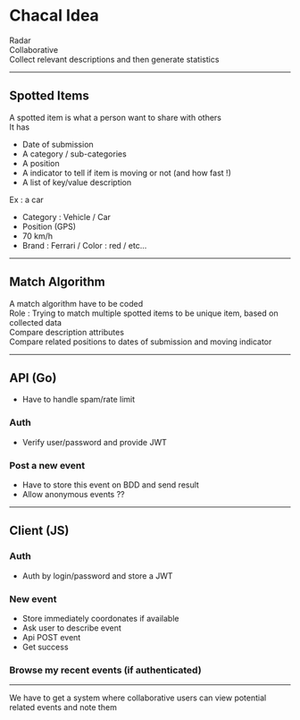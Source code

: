 # Chacal Idea  

Radar  
Collaborative  
Collect relevant descriptions and then generate statistics  

***
## Spotted Items
A spotted item is what a person want to share with others  
It has
- Date of submission
- A category / sub-categories
- A position
- A indicator to tell if item is moving or not (and how fast !)
- A list of key/value description

Ex : a car
- Category : Vehicle / Car
- Position (GPS)
- 70 km/h
- Brand : Ferrari / Color : red / etc...

***
## Match Algorithm
A match algorithm have to be coded  
Role : Trying to match multiple spotted items to be unique item, based on collected data  
Compare description attributes  
Compare related positions to dates of submission and moving indicator

***
## API (Go)
- Have to handle spam/rate limit
### Auth
- Verify user/password and provide JWT
### Post a new event
- Have to store this event on BDD and send result
- Allow anonymous events ??

***
## Client (JS)
### Auth
- Auth by login/password and store a JWT
### New event
- Store immediately coordonates if available
- Ask user to describe event
- Api POST event
- Get success
### Browse my recent events (if authenticated)

***
We have to get a system where collaborative users can view potential related events and note them
